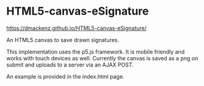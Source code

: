 # HTML5-canvas-eSignature

https://dmackenz.github.io/HTML5-canvas-eSignature/

An HTML5 canvas to save drawn signatures.

This implementation uses the p5.js framework. It is mobile friendly and works with touch devices as well. Currently the canvas is saved as a png on submit and uploads to a server via an AJAX POST.

An example is provided in the index.html page.

